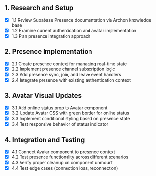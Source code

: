 ## 1. Research and Setup
- [x] 1.1 Review Supabase Presence documentation via Archon knowledge base
- [x] 1.2 Examine current authentication and avatar implementation
- [x] 1.3 Plan presence integration approach

## 2. Presence Implementation
- [x] 2.1 Create presence context for managing real-time state
- [x] 2.2 Implement presence channel subscription logic
- [x] 2.3 Add presence sync, join, and leave event handlers
- [x] 2.4 Integrate presence with existing authentication context

## 3. Avatar Visual Updates
- [x] 3.1 Add online status prop to Avatar component
- [x] 3.2 Update Avatar CSS with green border for online status
- [x] 3.3 Implement conditional styling based on presence state
- [x] 3.4 Test responsive behavior of status indicator

## 4. Integration and Testing
- [x] 4.1 Connect Avatar component to presence context
- [x] 4.2 Test presence functionality across different scenarios
- [x] 4.3 Verify proper cleanup on component unmount
- [x] 4.4 Test edge cases (connection loss, reconnection)